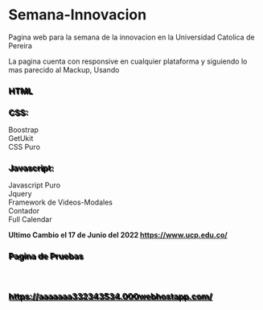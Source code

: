 # Semana-Innovacion

Pagina web para la semana de la innovacion en la Universidad Catolica de Pereira

La pagina cuenta con responsive en cualquier plataforma y siguiendo lo mas parecido al Mackup, Usando 

<h3>HTML</h3>

<h3>CSS:</h3>
Boostrap<br>
GetUkit<br>
CSS Puro<br>

<h3>Javascript:</h3>
Javascript Puro<br>
Jquery<br>
Framework de Videos-Modales<br>
Contador<br>
Full Calendar<br>

<strong> Ultimo Cambio el 17 de Junio del 2022<strong>
  https://www.ucp.edu.co/



<h3> Pagina de Pruebas <h3><br>
  
  https://aaaaaaa332343534.000webhostapp.com/
  
  <style>
    h3{
      text-shadow: 2px 2px 0px #000000;
}
  </style>
